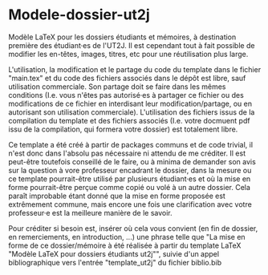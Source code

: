 # Modele-dossier-ut2j
Modèle LaTeX pour les dossiers étudiants et mémoires, à destination première des étudiant·es de l'UT2J. Il est cependant tout à fait possible de modifier les en-têtes, images, titres, etc pour une réutilisation plus large.

L'utilisation, la modification et le partage du code du template dans le fichier "main.tex" et du code des fichiers associés dans le dépôt est libre, sauf utilisation commerciale. Son partage doit se faire dans les mêmes conditions (I.e. vous n'êtes pas autorisé·es à partager ce fichier ou des modifications de ce fichier en interdisant leur modification/partage, ou en autorisant son utilisation commerciale).
L'utilisation des fichiers issus de la compilation du template et des fichiers associés (I.e. votre docmuent pdf issu de la compilation, qui formera votre dossier) est totalement libre.

Ce template a été créé à partir de packages communs et de code trivial, il n'est donc dans l'absolu pas nécessaire ni attendu de me créditer. Il est peut-être toutefois conseillé de le faire, ou à minima de demander son avis sur la question à vore professeur encadrant le dossier, dans la mesure ou ce template pourrait-être utilisé par plusieurs étudiant·es et où la mise en forme pourrait-être perçue comme copié ou volé à un autre dossier. Cela paraît improbable étant donné que la mise en forme proposée est extrêmement commune, mais encore une fois une clarification avec votre professeur·e est la meilleure manière de le savoir.

Pour créditer si besoin est, insérer où cela vous convient (en fin de dossier, en remerciements, en introduction, ...) une phrase telle que "La mise en forme de ce dossier/mémoire à été réalisée à partir du template LaTeX "Modèle LaTeX pour dossiers étudiants ut2j"", suivie d'un appel bibliographique vers l'entrée "template_ut2j" du fichier biblio.bib


